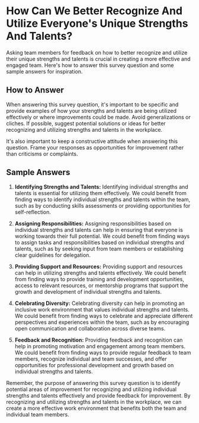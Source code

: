 How Can We Better Recognize And Utilize Everyone's Unique Strengths And Talents?
=======================================================================================================

Asking team members for feedback on how to better recognize and utilize their unique strengths and talents is crucial in creating a more effective and engaged team. Here's how to answer this survey question and some sample answers for inspiration.

How to Answer
-------------

When answering this survey question, it's important to be specific and provide examples of how your strengths and talents are being utilized effectively or where improvements could be made. Avoid generalizations or cliches. If possible, suggest potential solutions or ideas for better recognizing and utilizing strengths and talents in the workplace.

It's also important to keep a constructive attitude when answering this question. Frame your responses as opportunities for improvement rather than criticisms or complaints.

Sample Answers
--------------

1. **Identifying Strengths and Talents:** Identifying individual strengths and talents is essential for utilizing them effectively. We could benefit from finding ways to identify individual strengths and talents within the team, such as by conducting skills assessments or providing opportunities for self-reflection.

2. **Assigning Responsibilities:** Assigning responsibilities based on individual strengths and talents can help in ensuring that everyone is working towards their full potential. We could benefit from finding ways to assign tasks and responsibilities based on individual strengths and talents, such as by seeking input from team members or establishing clear guidelines for delegation.

3. **Providing Support and Resources:** Providing support and resources can help in utilizing strengths and talents effectively. We could benefit from finding ways to provide training and development opportunities, access to relevant resources, or mentorship programs that support the growth and development of individual strengths and talents.

4. **Celebrating Diversity:** Celebrating diversity can help in promoting an inclusive work environment that values individual strengths and talents. We could benefit from finding ways to celebrate and appreciate different perspectives and experiences within the team, such as by encouraging open communication and collaboration across diverse teams.

5. **Feedback and Recognition:** Providing feedback and recognition can help in promoting motivation and engagement among team members. We could benefit from finding ways to provide regular feedback to team members, recognize individual and team successes, and offer opportunities for professional development and growth based on individual strengths and talents.

Remember, the purpose of answering this survey question is to identify potential areas of improvement for recognizing and utilizing individual strengths and talents effectively and provide feedback for improvement. By recognizing and utilizing strengths and talents in the workplace, we can create a more effective work environment that benefits both the team and individual team members.
